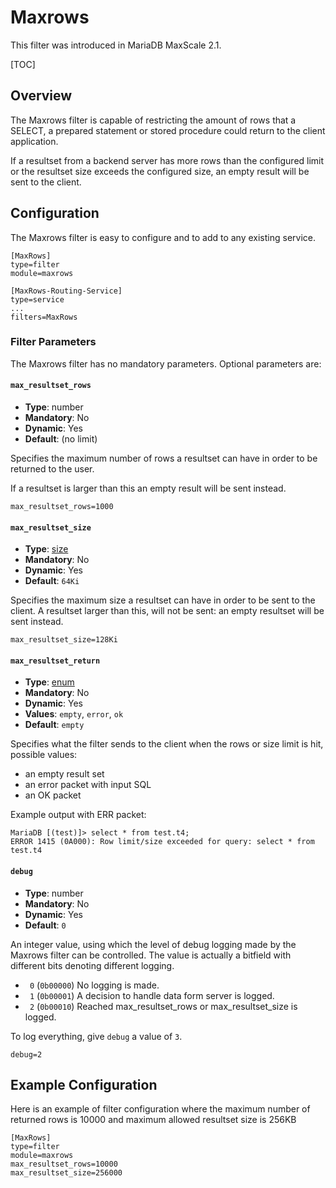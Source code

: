 # Maxrows

This filter was introduced in MariaDB MaxScale 2.1.

[TOC]

## Overview
The Maxrows filter is capable of restricting the amount of rows that a SELECT,
 a prepared statement or stored procedure could return to the client application.

If a resultset from a backend server has more rows than the configured limit
or the resultset size exceeds the configured size,
 an empty result will be  sent to the client.

## Configuration

The Maxrows filter is easy to configure and to add to any existing service.

```
[MaxRows]
type=filter
module=maxrows

[MaxRows-Routing-Service]
type=service
...
filters=MaxRows
```

### Filter Parameters

The Maxrows filter has no mandatory parameters.
Optional parameters are:

#### `max_resultset_rows`

- **Type**: number
- **Mandatory**: No
- **Dynamic**: Yes
- **Default**: (no limit)

Specifies the maximum number of rows a resultset can have in order to be
returned to the user.

If a resultset is larger than this an empty result will be sent instead.

```
max_resultset_rows=1000
```

#### `max_resultset_size`

- **Type**: [size](../Getting-Started/Configuration-Guide.md#sizes)
- **Mandatory**: No
- **Dynamic**: Yes
- **Default**: `64Ki`

Specifies the maximum size a resultset can have in order
to be sent to the client. A resultset larger than this, will
not be sent: an empty resultset will be sent instead.
```
max_resultset_size=128Ki
```

#### `max_resultset_return`

- **Type**: [enum](../Getting-Started/Configuration-Guide.md#enumerations)
- **Mandatory**: No
- **Dynamic**: Yes
- **Values**: `empty`, `error`, `ok`
- **Default**: `empty`

Specifies what the filter sends to the client when the
rows or size limit is hit, possible values:

- an empty result set
- an error packet with input SQL
- an OK packet

Example output with ERR packet:

```
MariaDB [(test)]> select * from test.t4;
ERROR 1415 (0A000): Row limit/size exceeded for query: select * from test.t4
```

#### `debug`

- **Type**: number
- **Mandatory**: No
- **Dynamic**: Yes
- **Default**: `0`

An integer value, using which the level of debug logging made by the Maxrows
filter can be controlled. The value is actually a bitfield with different bits
denoting different logging.

   * ` 0` (`0b00000`) No logging is made.
   * ` 1` (`0b00001`) A decision to handle data form server is logged.
   * ` 2` (`0b00010`) Reached max_resultset_rows or max_resultset_size is logged.

To log everything, give `debug` a value of `3`.

```
debug=2
```

## Example Configuration

Here is an example of filter configuration where the maximum number of returned
rows is 10000 and maximum allowed resultset size is 256KB

```
[MaxRows]
type=filter
module=maxrows
max_resultset_rows=10000
max_resultset_size=256000
```
